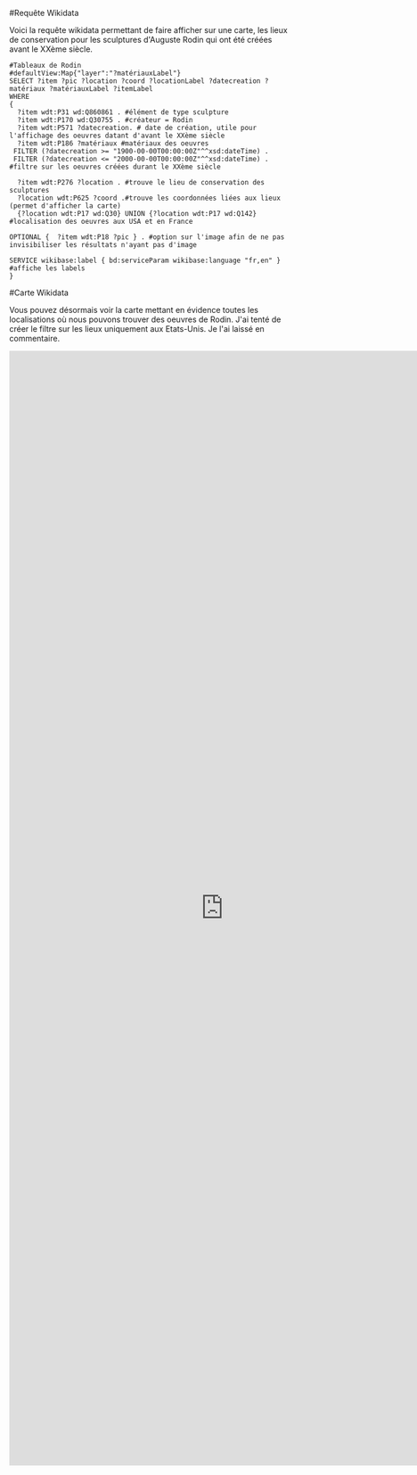 #Requête Wikidata 

Voici la requête wikidata permettant de faire afficher sur une carte, les lieux de conservation pour les sculptures d'Auguste Rodin qui ont été créées avant le XXème siècle.

```sparql
#Tableaux de Rodin
#defaultView:Map{"layer":"?matériauxLabel"}
SELECT ?item ?pic ?location ?coord ?locationLabel ?datecreation ?matériaux ?matériauxLabel ?itemLabel
WHERE
{
  ?item wdt:P31 wd:Q860861 . #élément de type sculpture
  ?item wdt:P170 wd:Q30755 . #créateur = Rodin
  ?item wdt:P571 ?datecreation. # date de création, utile pour l'affichage des oeuvres datant d'avant le XXème siècle
  ?item wdt:P186 ?matériaux #matériaux des oeuvres
 FILTER (?datecreation >= "1900-00-00T00:00:00Z"^^xsd:dateTime) . 
 FILTER (?datecreation <= "2000-00-00T00:00:00Z"^^xsd:dateTime) . #filtre sur les oeuvres créées durant le XXème siècle
 
  ?item wdt:P276 ?location . #trouve le lieu de conservation des sculptures
  ?location wdt:P625 ?coord .#trouve les coordonnées liées aux lieux (permet d'afficher la carte)
  {?location wdt:P17 wd:Q30} UNION {?location wdt:P17 wd:Q142} #localisation des oeuvres aux USA et en France

OPTIONAL {  ?item wdt:P18 ?pic } . #option sur l'image afin de ne pas invisibiliser les résultats n'ayant pas d'image
  
SERVICE wikibase:label { bd:serviceParam wikibase:language "fr,en" } #affiche les labels
}
```
#Carte Wikidata 

Vous pouvez désormais voir la carte mettant en évidence toutes les localisations où nous pouvons trouver des oeuvres de Rodin. J'ai tenté de créer le filtre sur les lieux uniquement aux Etats-Unis. Je l'ai laissé en commentaire.

<iframe style="width: 80vw; height: 50vh; border: none;" src="https://query.wikidata.org/embed.html#%23Tableaux%20de%20Rodin%0A%23defaultView%3AMap%7B%22layer%22%3A%22%3Fmat%C3%A9riauxLabel%22%7D%0ASELECT%20%3Fitem%20%3Fpic%20%3Flocation%20%3Fcoord%20%3FlocationLabel%20%3Fdatecreation%20%3Fmat%C3%A9riaux%20%3Fmat%C3%A9riauxLabel%20%3FitemLabel%0AWHERE%0A%7B%0A%20%20%3Fitem%20wdt%3AP31%20wd%3AQ860861%20.%20%23%C3%A9l%C3%A9ment%20de%20type%20sculpture%0A%20%20%3Fitem%20wdt%3AP170%20wd%3AQ30755%20.%20%23cr%C3%A9ateur%20%3D%20Rodin%0A%20%20%3Fitem%20wdt%3AP571%20%3Fdatecreation.%20%23%20date%20de%20cr%C3%A9ation%2C%20utile%20pour%20l%27affichage%20des%20oeuvres%20datant%20d%27avant%20le%20XX%C3%A8me%20si%C3%A8cle%0A%20%20%3Fitem%20wdt%3AP186%20%3Fmat%C3%A9riaux%20%23mat%C3%A9riaux%20des%20oeuvres%0A%20FILTER%20%28%3Fdatecreation%20%3E%3D%20%221900-00-00T00%3A00%3A00Z%22%5E%5Exsd%3AdateTime%29%20.%20%0A%20FILTER%20%28%3Fdatecreation%20%3C%3D%20%222000-00-00T00%3A00%3A00Z%22%5E%5Exsd%3AdateTime%29%20.%20%23filtre%20sur%20les%20oeuvres%20cr%C3%A9%C3%A9es%20durant%20le%20XX%C3%A8me%20si%C3%A8cle%0A%20%0A%20%20%3Fitem%20wdt%3AP276%20%3Flocation%20.%20%23trouve%20le%20lieu%20de%20conservation%20des%20sculptures%0A%20%20%3Flocation%20wdt%3AP625%20%3Fcoord%20.%23trouve%20les%20coordonn%C3%A9es%20li%C3%A9es%20aux%20lieux%20%28permet%20d%27afficher%20la%20carte%29%0A%20%20%7B%3Flocation%20wdt%3AP17%20wd%3AQ30%7D%20UNION%20%7B%3Flocation%20wdt%3AP17%20wd%3AQ142%7D%20%23localisation%20des%20oeuvres%20aux%20USA%20et%20en%20France%0A%0AOPTIONAL%20%7B%20%20%3Fitem%20wdt%3AP18%20%3Fpic%20%7D%20.%20%23option%20sur%20l%27image%20afin%20de%20ne%20pas%20invisibiliser%20les%20r%C3%A9sultats%20n%27ayant%20pas%20d%27image%0A%20%20%0ASERVICE%20wikibase%3Alabel%20%7B%20bd%3AserviceParam%20wikibase%3Alanguage%20%22fr%2Cen%22%20%7D%20%23affiche%20les%20labels%0A%7D" referrerpolicy="origin" sandbox="allow-scripts allow-same-origin allow-popups" ></iframe>
